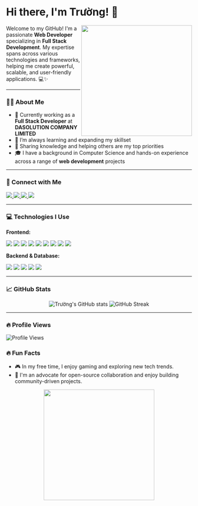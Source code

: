 # Hi there, I'm Trường! 👋

<!-- Add a cool intro GIF here -->
<img align="right" src="https://i.giphy.com/media/v1.Y2lkPTc5MGI3NjExeW13NHdmbjRxejJqOWIxdnRuc3BoNjFlcDBkcWFlaDUzM2ZyczhyZyZlcD12MV9pbnRlcm5hbF9naWZfYnlfaWQmY3Q9cw/2BhNcjRnnMR6kVRJfK/giphy.gif" width="300"/>

Welcome to my GitHub! I'm a passionate **Web Developer** specializing in **Full Stack Development**. My expertise spans across various technologies and frameworks, helping me create powerful, scalable, and user-friendly applications. 💻✨

---

### 🧑‍💻 About Me
- 💼 Currently working as a **Full Stack Developer** at **DASOLUTION COMPANY LIMITED**
- 🌱 I’m always learning and expanding my skillset
- 📝 Sharing knowledge and helping others are my top priorities
- 🎓 I have a background in Computer Science and hands-on experience across a range of **web development** projects

---

### 🔗 Connect with Me
<p align="left">
  <a href="https://www.facebook.com/vtruong.it/" target="_blank">
    <img src="https://img.shields.io/badge/Facebook-1877F2?style=for-the-badge&logo=facebook&logoColor=white" />
  </a>
  <a href="https://www.youtube.com/@truongbinnn" target="_blank">
    <img src="https://img.shields.io/badge/YouTube-FF0000?style=for-the-badge&logo=youtube&logoColor=white" />
  </a>
  <a href="https://www.linkedin.com/in/v%C3%B5-tr%C6%B0%E1%BB%9Dng-3432882a0/" target="_blank">
    <img src="https://img.shields.io/badge/LinkedIn-0A66C2?style=for-the-badge&logo=linkedin&logoColor=white" />
  </a>
  <a href="mailto:truong.vd2000@gmail.com">
    <img src="https://img.shields.io/badge/Email-D14836?style=for-the-badge&logo=gmail&logoColor=white" />
  </a>
</p>

---

### 💻 Technologies I Use

**Frontend:**
<p>
  <img src="https://img.shields.io/badge/React-61DAFB?style=for-the-badge&logo=react&logoColor=black" />
  <img src="https://img.shields.io/badge/TypeScript-3178C6?style=for-the-badge&logo=typescript&logoColor=white" />
  <img src="https://img.shields.io/badge/JavaScript-F7DF1E?style=for-the-badge&logo=javascript&logoColor=black" />
  <img src="https://img.shields.io/badge/HTML5-E34F26?style=for-the-badge&logo=html5&logoColor=white" />
  <img src="https://img.shields.io/badge/CSS3-1572B6?style=for-the-badge&logo=css3&logoColor=white" />
  <img src="https://img.shields.io/badge/SASS-CC6699?style=for-the-badge&logo=sass&logoColor=white" />
  <img src="https://img.shields.io/badge/SCSS-CC6699?style=for-the-badge&logo=sass&logoColor=white" />
  <img src="https://img.shields.io/badge/Tailwind_CSS-38B2AC?style=for-the-badge&logo=tailwind-css&logoColor=white" />
  <img src="https://img.shields.io/badge/Bootstrap-7952B3?style=for-the-badge&logo=bootstrap&logoColor=white" />
</p>

**Backend & Database:**
<p>
  <img src="https://img.shields.io/badge/PHP-777BB4?style=for-the-badge&logo=php&logoColor=white" />
  <img src="https://img.shields.io/badge/Laravel-FF2D20?style=for-the-badge&logo=laravel&logoColor=white" />
  <img src="https://img.shields.io/badge/.NET-512BD4?style=for-the-badge&logo=dotnet&logoColor=white" />
  <img src="https://img.shields.io/badge/Microsoft_SQL_Server-CC2927?style=for-the-badge&logo=microsoft-sql-server&logoColor=white" />
  <img src="https://img.shields.io/badge/MySQL-4479A1?style=for-the-badge&logo=mysql&logoColor=white" />
</p>

---

### 📈 GitHub Stats
<!-- Replace `your-username` with your GitHub username -->
<p align="center">
  <img src="https://github-readme-stats.vercel.app/api?username=your-username&show_icons=true&theme=radical" alt="Trường's GitHub stats" />
  <img src="https://github-readme-streak-stats.herokuapp.com/?user=your-username&theme=radical" alt="GitHub Streak" />
</p>

---

### 🔥 Profile Views
<p align="left">
  <img src="https://komarev.com/ghpvc/?username=your-username&color=blueviolet" alt="Profile Views" />
</p>

### 🔥 Fun Facts
- 🎮 In my free time, I enjoy gaming and exploring new tech trends.
- 🚀 I'm an advocate for open-source collaboration and enjoy building community-driven projects.

<!-- Footer GIF -->
<p align="center">
  <img src="https://github.com/your-username/your-repo-name/blob/main/assets/footer_gif.gif" width="300"/>
</p>
